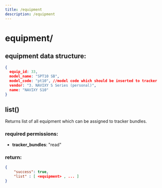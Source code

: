 ```yaml
---
title: /equipment
description: /equipment
---
```


# equipment/

## equipment data structure:

```json
{
  equip_id: 33, 
  model_name: "SPT10 SB", 
  model_code: "pt10", //model code which should be inserted to tracker bundles
  vendor: "3. NAVIXY S Series (personal)",
  name: "NAVIXY S10"
}
```
    
## list()

Returns list of all equipment which can be assigned to tracker bundles. 

### required permissions:

*   **tracker_bundles**: "read"

### return:

```json
{
    "success": true,
    "list" : [ <equipment> , ... ] 
}
```